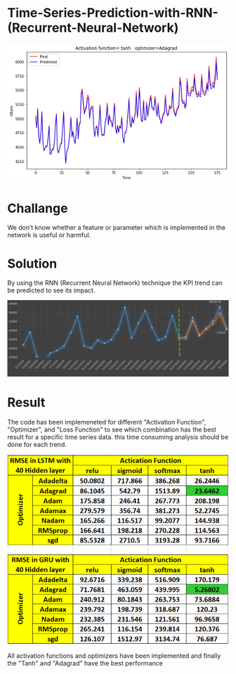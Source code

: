 # Time-Series-Prediction-with-RNN-(Recurrent-Neural-Network)

![prediction](https://github.com/m-r-tanha/Predict-Time-Series-Trend-with-RNN-recurrent-Neural-Network-/blob/master/Tanh_Adagrad.png)

# Challange
<p4>
   We don’t know whether a feature or parameter which is implemented in the network is useful or harmful. 
    
 # Solution   
 By using the RNN (Recurrent Neural Network) technique the KPI trend can be predicted to see its impact.  </p4>

  
![Image of Linkedin](https://github.com/m-r-tanha/Predict-Time-Series-Trend-with-RNN-recurrent-Neural-Network-/blob/master/0.png)




 # Result  
 The code has been implemeneted for different "Activation Function", "Optimizer", and "Loss Function" to see which combination has the best result for a specific time series data. this time consuming analysis should be done for each trend. </p4>

  
![Image of Linkedin](https://github.com/m-r-tanha/Predict-Time-Series-Trend-with-RNN-recurrent-Neural-Network-/blob/master/2020-03-05_13-11-12.png)


All activation functions and optimizers have been implemented and finally the "Tanh" and "Adagrad" have the best performance 
